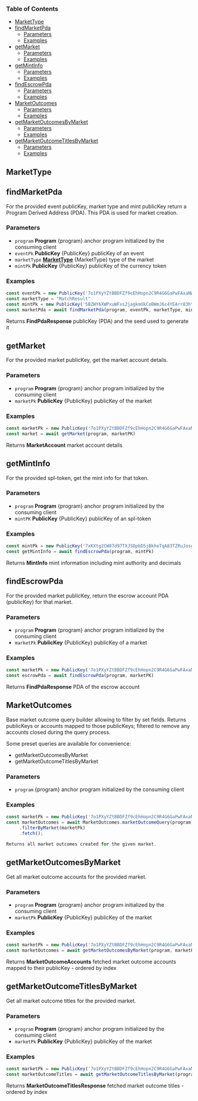 <!-- Generated by documentation.js. Update this documentation by updating the source code. -->

### Table of Contents

*   [MarketType][1]
*   [findMarketPda][2]
    *   [Parameters][3]
    *   [Examples][4]
*   [getMarket][5]
    *   [Parameters][6]
    *   [Examples][7]
*   [getMintInfo][8]
    *   [Parameters][9]
    *   [Examples][10]
*   [findEscrowPda][11]
    *   [Parameters][12]
    *   [Examples][13]
*   [MarketOutcomes][14]
    *   [Parameters][15]
    *   [Examples][16]
*   [getMarketOutcomesByMarket][17]
    *   [Parameters][18]
    *   [Examples][19]
*   [getMarketOutcomeTitlesByMarket][20]
    *   [Parameters][21]
    *   [Examples][22]

## MarketType

## findMarketPda

For the provided event publicKey, market type and mint publicKey return a Program Derived Address (PDA). This PDA is used for market creation.

### Parameters

*   `program` **Program** {program} anchor program initialized by the consuming client
*   `eventPk` **PublicKey** {PublicKey} publicKey of an event
*   `marketType` **[MarketType][1]** {MarketType} type of the market
*   `mintPk` **PublicKey** {PublicKey} publicKey of the currency token

### Examples

```javascript
const eventPk = new PublicKey('7o1PXyYZtBBDFZf9cEhHopn2C9R4G6GaPwFAxaNWM33D')
const marketType = "MatchResult"
const mintPk = new PublicKey('5BZWY6XWPxuWFxs2jagkmUkCoBWmJ6c4YEArr83hYBWk')
const marketPda = await findMarketPda(program, eventPk, marketType, mintPk)
```

Returns **FindPdaResponse** publicKey (PDA) and the seed used to generate it

## getMarket

For the provided market publicKey, get the market account details.

### Parameters

*   `program` **Program** {program} anchor program initialized by the consuming client
*   `marketPk` **PublicKey** {PublicKey} publicKey of the market

### Examples

```javascript
const marketPk = new PublicKey('7o1PXyYZtBBDFZf9cEhHopn2C9R4G6GaPwFAxaNWM33D')
const market = await getMarket(program, marketPK)
```

Returns **MarketAccount** market account details

## getMintInfo

For the provided spl-token, get the mint info for that token.

### Parameters

*   `program` **Program** {program} anchor program initialized by the consuming client
*   `mintPK` **PublicKey** {PublicKey} publicKey of an spl-token

### Examples

```javascript
const mintPk = new PublicKey('7xKXtg2CW87d97TXJSDpbD5jBkheTqA83TZRuJosgAsU')
const getMintInfo = await findEscrowPda(program, mintPk)
```

Returns **MintInfo** mint information including mint authority and decimals

## findEscrowPda

For the provided market publicKey, return the escrow account PDA (publicKey) for that market.

### Parameters

*   `program` **Program** {program} anchor program initialized by the consuming client
*   `marketPk` **PublicKey** {PublicKey} publicKey of a market

### Examples

```javascript
const marketPk = new PublicKey('7o1PXyYZtBBDFZf9cEhHopn2C9R4G6GaPwFAxaNWM33D')
const escrowPda = await findEscrowPda(program, marketPK)
```

Returns **FindPdaResponse** PDA of the escrow account

## MarketOutcomes

Base market outcome query builder allowing to filter by set fields. Returns publicKeys or accounts mapped to those publicKeys; filtered to remove any accounts closed during the query process.

Some preset queries are available for convenience:

*   getMarketOutcomesByMarket
*   getMarketOutcomeTitlesByMarket

### Parameters

*   `program`  {program} anchor program initialized by the consuming client

### Examples

```javascript
const marketPk = new PublicKey('7o1PXyYZtBBDFZf9cEhHopn2C9R4G6GaPwFAxaNWM33D')
const marketOutcomes = await MarketOutcomes.marketOutcomeQuery(program)
     .filterByMarket(marketPk)
     .fetch();

Returns all market outcomes created for the given market.
```

## getMarketOutcomesByMarket

Get all market outcome accounts for the provided market.

### Parameters

*   `program` **Program** {program} anchor program initialized by the consuming client
*   `marketPk` **PublicKey** {PublicKey} publicKey of the market

### Examples

```javascript
const marketPk = new PublicKey('7o1PXyYZtBBDFZf9cEhHopn2C9R4G6GaPwFAxaNWM33D')
const marketOutcomes = await getMarketOutcomesByMarket(program, marketPk)
```

Returns **MarketOutcomeAccounts** fetched market outcome accounts mapped to their publicKey - ordered by index

## getMarketOutcomeTitlesByMarket

Get all market outcome titles for the provided market.

### Parameters

*   `program` **Program** {program} anchor program initialized by the consuming client
*   `marketPk` **PublicKey** {PublicKey} publicKey of the market

### Examples

```javascript
const marketPk = new PublicKey('7o1PXyYZtBBDFZf9cEhHopn2C9R4G6GaPwFAxaNWM33D')
const marketOutcomeTitles = await getMarketOutcomeTitlesByMarket(program, marketPk)
```

Returns **MarketOutcomeTitlesResponse** fetched market outcome titles - ordered by index

[1]: #markettype

[2]: #findmarketpda

[3]: #parameters

[4]: #examples

[5]: #getmarket

[6]: #parameters-1

[7]: #examples-1

[8]: #getmintinfo

[9]: #parameters-2

[10]: #examples-2

[11]: #findescrowpda

[12]: #parameters-3

[13]: #examples-3

[14]: #marketoutcomes

[15]: #parameters-4

[16]: #examples-4

[17]: #getmarketoutcomesbymarket

[18]: #parameters-5

[19]: #examples-5

[20]: #getmarketoutcometitlesbymarket

[21]: #parameters-6

[22]: #examples-6
